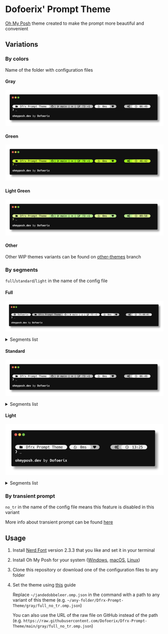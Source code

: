 # Dofoerix' Prompt Theme

[Oh My Posh](https://github.com/JanDeDobbeleer/oh-my-posh) theme created to make the prompt more beautiful and convenient

## Variations

### By colors

Name of the folder with configuration files

#### Gray

![gray](./screenshots/gray.png)

#### Green

![green](./screenshots/green.png)

#### Light Green

![light_green](./screenshots/light_green.png)

#### Other

Other WIP themes variants can be found on [other-themes](https://github.com/Dofoerix/Dfrx-Prompt-Theme/tree/other-themes) branch

### By segments

`full`/`standard`/`light` in the name of the config file

#### Full

![full](./screenshots/full.png)

<details>

<summary>Segments list</summary>

- Current user
- Current folder 
- Git (displayed in the git repo)
- Execution time
- Exit (broken heart if exit code ≠ 0)
- Root (displayed if the current user is root)
- Time

</details>

#### Standard

![standard](./screenshots/standard.png)

<details>

<summary>Segments list</summary>

- Current folder 
- Git (displayed in the git repo)
- Execution time
- Exit (broken heart if exit code ≠ 0)
- Root (displayed if the current user is root)
- Time (minutes and seconds if the prompt is transient)

</details>

#### Light

![light](./screenshots/light.png)

<details>

<summary>Segments list</summary>

- Current folder
- Execution time
- Exit (broken heart if exit code ≠ 0)
- Root (displayed if the current user is root)
- Time (minutes and seconds if the prompt is transient)

</details>

### By transient prompt

`no_tr` in the name of the config file means this feature is disabled in this variant

More info about transient prompt can be found [here](https://ohmyposh.dev/docs/configuration/transient)

## Usage

1. Install [Nerd Font](https://github.com/ryanoasis/nerd-fonts/releases/tag/v2.3.3) version 2.3.3 that you like and set it in your terminal

2. Install Oh My Posh for your system ([Windows](https://ohmyposh.dev/docs/installation/windows), [macOS](https://ohmyposh.dev/docs/installation/macos), [Linux](https://ohmyposh.dev/docs/installation/macos))

3. Clone this repository or download one of the configuration files to any folder

4. Set the theme using [this](https://ohmyposh.dev/docs/installation/customize#config-syntax) guide

   Replace `~/jandedobbeleer.omp.json` in the command with a path to any variant of this theme (e.g. `~/any-folder/Dfrx-Prompt-Theme/gray/full_no_tr.omp.json`)

   You can also use the URL of the raw file on GitHub instead of the path (e.g. `https://raw.githubusercontent.com/Dofoerix/Dfrx-Prompt-Theme/main/gray/full_no_tr.omp.json`)
